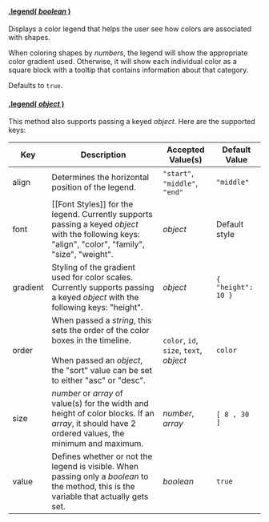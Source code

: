 #### <a name="boolean" href="#boolean">.legend( *boolean* )</a>

Displays a color legend that helps the user see how colors are associated with shapes.

When coloring shapes by *numbers*, the legend will show the appropriate color gradient used. Otherwise, it will show each individual color as a square block with a tooltip that contains information about that category.

Defaults to ```true```.

#### <a name="object" href="#object">.legend( *object* )</a>

This method also supports passing a keyed *object*. Here are the supported keys:

| Key | Description | Accepted Value(s) | Default Value |
|---|---|---|---|
| align | Determines the horizontal position of the legend. | ```"start"```, ```"middle"```, ```"end"``` | ```"middle"``` |
| font | [[Font Styles]] for the legend. Currently supports passing a keyed *object* with the following keys: "align", "color", "family", "size", "weight". | *object* | Default style |
| gradient | Styling of the gradient used for color scales. Currently supports passing a keyed *object* with the following keys: "height". | *object* | `{ "height": 10 }` |
| order | When passed a *string*, this sets the order of the color boxes in the timeline.<br><br>When passed an *object*, the "sort" value can be set to either "asc" or "desc". | ```color```, ```id```, ```size```, ```text```, *object* | ```color``` |
| size | *number* or *array* of value(s) for the width and height of color blocks. If an *array*, it should have 2 ordered values, the minimum and maximum. | *number*, *array* | ```[ 8 , 30 ]``` |
| value | Defines whether or not the legend is visible. When passing only a *boolean* to the method, this is the variable that actually gets set. | *boolean* | ```true``` |
